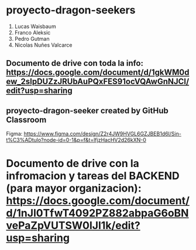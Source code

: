 # proyecto-dragon-seekers
1. Lucas Waisbaum
2. Franco Aleksic
3. Pedro Gutman
4. Nicolas Nuñes Valcarce
## Documento de drive con toda la info: https://docs.google.com/document/d/1gkWM0dew_2sIpDUZzJRUbAuPQxFES91ocVQAwGnNJCI/edit?usp=sharing
## proyecto-dragon-seeker created by GitHub Classroom
Figma: https://www.figma.com/design/Z2r4JW9HVGL6GZJBEB1d6l/Sin-t%C3%ADtulo?node-id=0-1&p=f&t=lfjzHacHV2d26kXN-0
# Documento de drive con la infromacion y tareas del BACKEND (para mayor organizacion): https://docs.google.com/document/d/1nJl0TfwT4092PZ882abpaG6oBNvePaZpVUTSW0IJl1k/edit?usp=sharing
